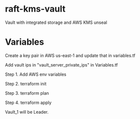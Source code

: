 # raft-kms-vault
Vault with integrated storage and AWS KMS unseal

# Variables

Create a key pair in AWS us-east-1 and update that in variables.tf

Add vault ips in "vault_server_private_ips" in Variables.tf

Step 1. Add AWS env variables

Step 2. terraform init

Step 3. terraform plan

Step 4. terraform apply

Vault_1 will be Leader. 
